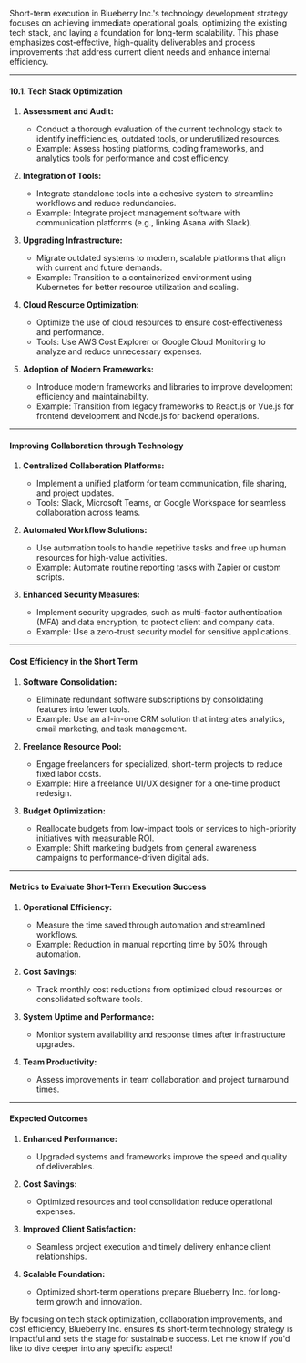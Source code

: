 
Short-term execution in Blueberry Inc.'s technology development strategy focuses on achieving immediate operational goals, optimizing the existing tech stack, and laying a foundation for long-term scalability. This phase emphasizes cost-effective, high-quality deliverables and process improvements that address current client needs and enhance internal efficiency.

---

#### **10.1. Tech Stack Optimization**

1. **Assessment and Audit:**
    
    - Conduct a thorough evaluation of the current technology stack to identify inefficiencies, outdated tools, or underutilized resources.
    - Example: Assess hosting platforms, coding frameworks, and analytics tools for performance and cost efficiency.
2. **Integration of Tools:**
    
    - Integrate standalone tools into a cohesive system to streamline workflows and reduce redundancies.
    - Example: Integrate project management software with communication platforms (e.g., linking Asana with Slack).
3. **Upgrading Infrastructure:**
    
    - Migrate outdated systems to modern, scalable platforms that align with current and future demands.
    - Example: Transition to a containerized environment using Kubernetes for better resource utilization and scaling.
4. **Cloud Resource Optimization:**
    
    - Optimize the use of cloud resources to ensure cost-effectiveness and performance.
    - Tools: Use AWS Cost Explorer or Google Cloud Monitoring to analyze and reduce unnecessary expenses.
5. **Adoption of Modern Frameworks:**
    
    - Introduce modern frameworks and libraries to improve development efficiency and maintainability.
    - Example: Transition from legacy frameworks to React.js or Vue.js for frontend development and Node.js for backend operations.

---

#### **Improving Collaboration through Technology**

1. **Centralized Collaboration Platforms:**
    
    - Implement a unified platform for team communication, file sharing, and project updates.
    - Tools: Slack, Microsoft Teams, or Google Workspace for seamless collaboration across teams.
2. **Automated Workflow Solutions:**
    
    - Use automation tools to handle repetitive tasks and free up human resources for high-value activities.
    - Example: Automate routine reporting tasks with Zapier or custom scripts.
3. **Enhanced Security Measures:**
    
    - Implement security upgrades, such as multi-factor authentication (MFA) and data encryption, to protect client and company data.
    - Example: Use a zero-trust security model for sensitive applications.

---

#### **Cost Efficiency in the Short Term**

1. **Software Consolidation:**
    
    - Eliminate redundant software subscriptions by consolidating features into fewer tools.
    - Example: Use an all-in-one CRM solution that integrates analytics, email marketing, and task management.
2. **Freelance Resource Pool:**
    
    - Engage freelancers for specialized, short-term projects to reduce fixed labor costs.
    - Example: Hire a freelance UI/UX designer for a one-time product redesign.
3. **Budget Optimization:**
    
    - Reallocate budgets from low-impact tools or services to high-priority initiatives with measurable ROI.
    - Example: Shift marketing budgets from general awareness campaigns to performance-driven digital ads.

---

#### **Metrics to Evaluate Short-Term Execution Success**

1. **Operational Efficiency:**
    
    - Measure the time saved through automation and streamlined workflows.
    - Example: Reduction in manual reporting time by 50% through automation.
2. **Cost Savings:**
    
    - Track monthly cost reductions from optimized cloud resources or consolidated software tools.
3. **System Uptime and Performance:**
    
    - Monitor system availability and response times after infrastructure upgrades.
4. **Team Productivity:**
    
    - Assess improvements in team collaboration and project turnaround times.

---

#### **Expected Outcomes**

1. **Enhanced Performance:**
    
    - Upgraded systems and frameworks improve the speed and quality of deliverables.
2. **Cost Savings:**
    
    - Optimized resources and tool consolidation reduce operational expenses.
3. **Improved Client Satisfaction:**
    
    - Seamless project execution and timely delivery enhance client relationships.
4. **Scalable Foundation:**
    
    - Optimized short-term operations prepare Blueberry Inc. for long-term growth and innovation.

By focusing on tech stack optimization, collaboration improvements, and cost efficiency, Blueberry Inc. ensures its short-term technology strategy is impactful and sets the stage for sustainable success. Let me know if you'd like to dive deeper into any specific aspect!